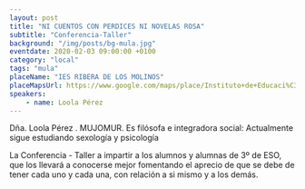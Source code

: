 ```yaml
---
layout: post
title: "NI CUENTOS CON PERDICES NI NOVELAS ROSA"
subtitle: "Conferencia-Taller"
background: "/img/posts/bg-mula.jpg"
eventdate: 2020-02-03 09:00:00 +0100
category: "local"
tags: "mula"
placeName: "IES RIBERA DE LOS MOLINOS"
placeMapsUrl: https://www.google.com/maps/place/Instituto+de+Educaci%C3%B3n+Secundaria+Ies+Ribera+de+los+Molinos/@38.041546,-1.4990712,15z/data=!4m2!3m1!1s0x0:0x81a347ea4d70195d?sa=X&ved=2ahUKEwifgp317efmAhVfDmMBHSjUB5UQ_BIwDXoECAkQCA
speakers:
    - name: Loola Pérez
---
```

 Dña. Loola Pérez . MUJOMUR. Es filósofa e integradora social: Actualmente sigue estudiando  sexología y psicología 

La Conferencia - Taller a impartir a los alumnos y alumnas de 3º de ESO, que los llevará a conocerse mejor fomentando el aprecio de que se debe de tener cada uno y cada una, con relación a si mismo y a los demás.
